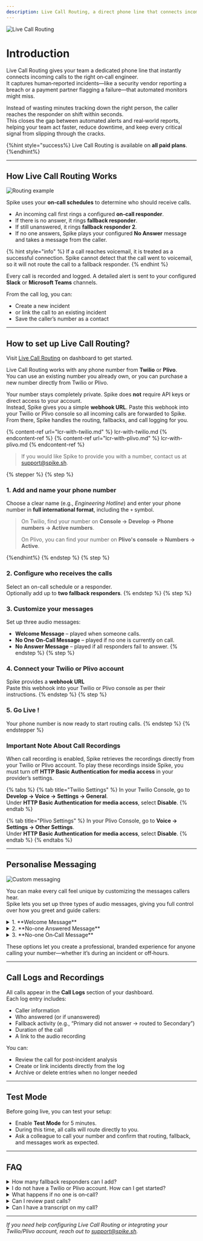 ```yaml
---
description: Live Call Routing, a direct phone line that connects incoming calls to on-call engineers.
---
```


![Live Call Routing](<../.gitbook/assets/live-call-routing/banner-image.png>)

# Introduction

Live Call Routing gives your team a dedicated phone line that instantly connects incoming calls to the right on‑call engineer.  
It captures human‑reported incidents—like a security vendor reporting a breach or a payment partner flagging a failure—that automated monitors might miss.

Instead of wasting minutes tracking down the right person, the caller reaches the responder on shift within seconds.  
This closes the gap between automated alerts and real‑world reports, helping your team act faster, reduce downtime, and keep every critical signal from slipping through the cracks.

{%hint style="success%}
Live Call Routing is available on **all paid plans**.
{%endhint%}



---

## How Live Call Routing Works

![Routing example](<../.gitbook/assets/live-call-routing/routing-example.png>)

Spike uses your **on‑call schedules** to determine who should receive calls.  
- An incoming call first rings a configured **on‑call responder**.
- If there is no answer, it rings **fallback responder**.
- If still unanswered, it rings **fallback responder 2**.
- If no one answers, Spike plays your configured **No Answer** message and takes a message from the caller.

{% hint style="info" %}
If a call reaches voicemail, it is treated as a successful connection. Spike cannot detect that the call went to voicemail, so it will not route the call to a fallback responder.
{% endhint %}

Every call is recorded and logged. A detailed alert is sent to your configured **Slack** or **Microsoft Teams** channels.

From the call log, you can:
- Create a new incident 
- or link the call to an existing incident
- Save the caller’s number as a contact

---

## How to set up Live Call Routing?

Visit [Live Call Routing](https://app.spike.sh/call-routing) on dashboard to get started. 

Live Call Routing works with any phone number from **Twilio** or **Plivo**.  
You can use an existing number you already own, or you can purchase a new number directly from Twilio or Plivo.  

Your number stays completely private. Spike does **not** require API keys or direct access to your account.  
Instead, Spike gives you a simple **webhook URL**. Paste this webhook into your Twilio or Plivo console so all incoming calls are forwarded to Spike. From there, Spike handles the routing, fallbacks, and call logging for you.

{% content-ref url="lcr-with-twilio.md" %} lcr-with-twilio.md {% endcontent-ref %}
{% content-ref url="lcr-with-plivo.md" %} lcr-with-plivo.md {% endcontent-ref %}


> If you would like Spike to provide you with a number, contact us at [support@spike.sh](mailto:support@spike.sh).

{% stepper %}
{% step %}
### 1. Add and name your phone number
   Choose a clear name (e.g., *Engineering Hotline*) and enter your phone number in **full international format**, including the `+` symbol.

   > On Twilio, find your number on **Console → Develop → Phone numbers → Active numbers**.
   >
   > On Plivo, you can find your number on **Plivo's console → Numbers → Active**.

   {%endhint%}
{% endstep %}
{% step %}
### 2. Configure who receives the calls
Select an on-call schedule or a responder.  
Optionally add up to **two fallback responders**.
{% endstep %}
{% step %}
### 3. Customize your messages
   Set up three audio messages:
   - **Welcome Message** – played when someone calls.
   - **No One On‑Call Message** – played if no one is currently on call.
   - **No Answer Message** – played if all responders fail to answer.
{% endstep %}
{% step %}
### 4. Connect your Twilio or Plivo account
Spike provides a **webhook URL**  
Paste this webhook into your Twilio or Plivo console as per their instructions.
{% endstep %}
{% step %}
### 5. Go Live !
   Your phone number is now ready to start routing calls.
{% endstep %}
{% endstepper %}

### Important Note About Call Recordings

When call recording is enabled, Spike retrieves the recordings directly from your Twilio or Plivo account.
To play these recordings inside Spike, you must turn off **HTTP Basic Authentication for media access** in your provider’s settings.

{% tabs %}
{% tab title="Twilio Settings" %}
In your Twilio Console, go to **Develop → Voice → Settings → General**.  
Under **HTTP Basic Authentication for media access**, select **Disable**.
{% endtab %}

{% tab title="Plivo Settings" %}
In your Plivo Console, go to **Voice → Settings → Other Settings**.  
Under **HTTP Basic Authentication for media access**, select **Disable**.
{% endtab %}
{% endtabs %}

---

## Personalise Messaging

![Custom messaging](<../.gitbook/assets/live-call-routing/custom-messaging.png>)

You can make every call feel unique by customizing the messages callers hear.  
Spike lets you set up three types of audio messages, giving you full control over how you greet and guide callers:

<details>
<summary>1. **Welcome Message** </summary>
Played as soon as the call begins.  
Use this to greet callers and let them know they’re being connected to your on‑call team.  
*Example:*
*“Hi, thanks for calling the Engineering Hotline. Please hold while we connect you to the on‑call engineer.”*
</details>
<details>
<summary>2. **No-one Answered Message** </summary>
Played when no one answers after trying the primary and fallback responders.  
You can ask the caller to leave a voicemail after the beep.  
*Example:*  
*“Sorry, no one is available to take your call right now. Please leave a message and we’ll get back to you as soon as possible.”*
</details>
<details>
<summary>3. **No-one On‑Call Message** </summary>
Played when there is no on‑call responder at the moment.  
You can customize this to explain your schedule or provide next steps, while still letting them leave a message.  
*Example:*  
*“Our on‑call team is currently offline. Please leave a message with your name and number, and we’ll return your call as soon as we’re back on shift.”*
</details>

These options let you create a professional, branded experience for anyone calling your number—whether it’s during an incident or off‑hours.

---

## Call Logs and Recordings

All calls appear in the **Call Logs** section of your dashboard.  
Each log entry includes:
- Caller information
- Who answered (or if unanswered)
- Fallback activity (e.g., “Primary did not answer → routed to Secondary”)
- Duration of the call
- A link to the audio recording

You can:
- Review the call for post‑incident analysis
- Create or link incidents directly from the log
- Archive or delete entries when no longer needed

---

## Test Mode

Before going live, you can test your setup:

- Enable **Test Mode** for 5 minutes.  
- During this time, all calls will route directly to you.
- Ask a colleague to call your number and confirm that routing, fallback, and messages work as expected.

---

## FAQ

<details>
<summary>How many fallback responders can I add?</summary>
You can add upto 2 fallbacks.
</details>

<details>
<summary>I do not have a Twilio or Plivo account. How can I get started?</summary>
Our team can help set you up. Please email [support@spike.sh](mailto:support@spike.sh)
</details>

<details>
<summary>What happens if no one is on‑call?</summary>
The caller hears your configured **No One On‑Call Message**, and Spike will take a message for you. A call log will also be created.
</details>

<details>
<summary>Can I review past calls?</summary>
Yes. All calls are logged with full details and a recording in the **Call Logs** section.
</details>

<details>
<summary>Can I have a transcript on my call?</summary>
Not yet, sorry!
</details>

---

*If you need help configuring Live Call Routing or integrating your Twilio/Plivo account, reach out to [support@spike.sh](mailto:support@spike.sh).*
